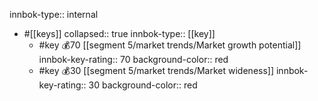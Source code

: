 innbok-type:: internal
- #[[keys]]
  collapsed:: true
  innbok-type:: [[key]]
  - #key 💰70 [[segment 5/market trends/Market growth potential]]
    innbok-key-rating:: 70
    background-color:: red
  - #key 💰30 [[segment 5/market trends/Market wideness]]
    innbok-key-rating:: 30
    background-color:: red



